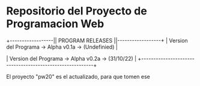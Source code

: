 # Repositorio del Proyecto de Programacion Web

+------------------|| PROGRAM RELEASES ||------------------+
| Version del Programa → Alpha v0.1a → (Undefinied)        |

| Version del Programa → Alpha v0.2a → (31/10/22)          |
+----------------------------------------------------------+

El proyecto "pw20" es el actualizado, para que tomen ese
